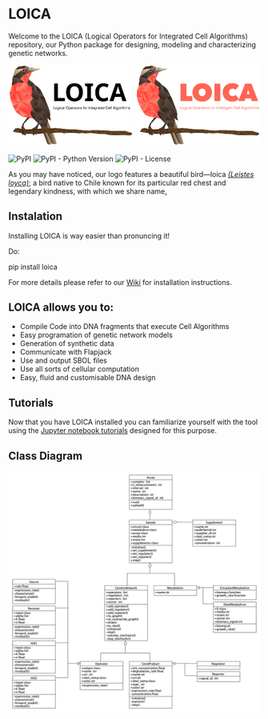 # LOICA

Welcome to the LOICA (Logical Operators for Integrated Cell Algorithms) repository, our Python package for designing, modeling and characterizing genetic networks.

<img src="https://github.com/RudgeLab/LOICA/blob/master/images/LOICA_Logo.svg#gh-light-mode-only" alt="LOICA logo" width="250"/>
<img src="https://github.com/RudgeLab/LOICA/blob/units/images/LOICA_Logo_night.svg#gh-dark-mode-only" alt="LOICA night logo" width="250"/>


![PyPI](https://img.shields.io/pypi/v/loica)
![PyPI - Python Version](https://img.shields.io/pypi/pyversions/loica)
![PyPI - License](https://img.shields.io/pypi/l/loica)

As you may have noticed, our logo features a beautiful bird—loica _[(Leistes loyca)](https://en.wikipedia.org/wiki/Long-tailed_meadowlark)_; a bird native to Chile known for its particular red chest and legendary kindness, with which we share name[.](https://youtu.be/qDL3zhB8-MM)

## Instalation

Installing LOICA is way easier than pronuncing it! 

Do:

pip install loica

For more details please refer to our [Wiki](https://github.com/RudgeLab/LOICA/wiki) for installation instructions.

## LOICA allows you to:

- Compile Code into DNA fragments that execute Cell Algorithms
- Easy programation of genetic network models
- Generation of synthetic data
- Communicate with Flapjack
- Use and output SBOL files
- Use all sorts of cellular computation
- Easy, fluid and customisable DNA design

## Tutorials

Now that you have LOICA installed you can familiarize yourself with the tool using the [Jupyter notebook tutorials](https://github.com/RudgeLab/LOICA/tree/master/notebooks) designed for this purpose.

## Class Diagram
<img src="https://github.com/RudgeLab/LOICA/blob/units/images/LOICA%20class%20diagram3.png" alt="LOICA class diagram" width="800"/>
